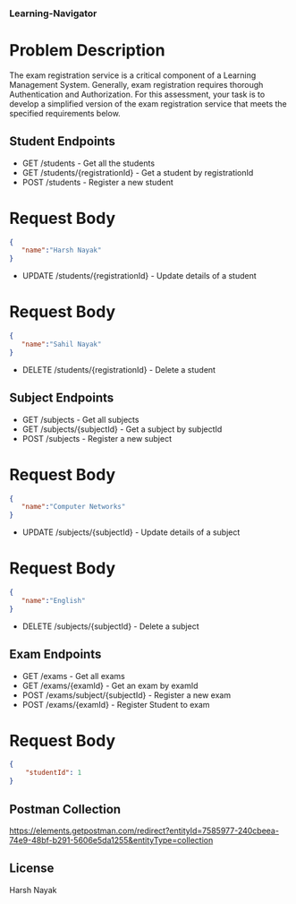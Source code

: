 ### Learning-Navigator

# Problem Description
The exam registration service is a critical component of a Learning Management System. Generally, exam registration requires thorough Authentication and Authorization. For this assessment, your task is to develop a simplified version of the exam registration service that meets the specified requirements below.

## Student Endpoints
- GET /students - Get all the students
- GET /students/{registrationId} - Get a student by registrationId
- POST /students - Register a new student
# Request Body
```json
{
   "name":"Harsh Nayak"
}
```

- UPDATE /students/{registrationId} - Update details of a student
# Request Body
```json
{
   "name":"Sahil Nayak"
}
```

- DELETE /students/{registrationId} - Delete a student


## Subject Endpoints
- GET /subjects - Get all subjects
- GET /subjects/{subjectId} - Get a subject by subjectId
- POST /subjects - Register a new subject
# Request Body
```json
{
   "name":"Computer Networks"
}
```
- UPDATE /subjects/{subjectId} - Update details of a subject
# Request Body
```json
{
   "name":"English"
}
```
- DELETE /subjects/{subjectId} - Delete a subject


## Exam Endpoints
- GET /exams - Get all exams
- GET /exams/{examId} - Get an exam by examId
- POST /exams/subject/{subjectId} - Register a new exam
- POST /exams/{examId} - Register Student to exam
# Request Body
```json
{
	"studentId": 1
}
```

## Postman Collection
https://elements.getpostman.com/redirect?entityId=7585977-240cbeea-74e9-48bf-b291-5606e5da1255&entityType=collection

## License
Harsh Nayak